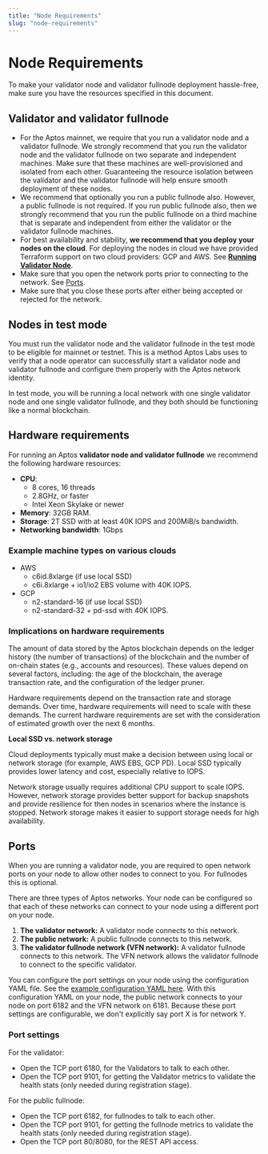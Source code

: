 ```yaml
---
title: "Node Requirements"
slug: "node-requirements"
---
```


# Node Requirements

To make your validator node and validator fullnode deployment hassle-free, make sure you have the resources specified in this document. 

## Validator and validator fullnode

- For the Aptos mainnet, we require that you run a validator node and a validator fullnode. We strongly recommend that you run the validator node and the validator fullnode on two separate and independent machines. Make sure that these machines are well-provisioned and isolated from each other. Guaranteeing the resource isolation between the validator and the validator fullnode will help ensure smooth deployment of these nodes.
- We recommend that optionally you run a public fullnode also. However, a public fullnode is not required. If you run public fullnode also, then we strongly recommend that you run the public fullnode on a third machine that is separate and independent from either the validator or the validator fullnode machines. 
- For best availability and stability, **we recommend that you deploy your nodes on the cloud**. For deploying the nodes in cloud we have provided Terraform support on two cloud providers: GCP and AWS. See [**Running Validator Node**](running-validator-node/index.md).
- Make sure that you open the network ports prior to connecting to the network. See [Ports](#ports).
- Make sure that you close these ports after either being accepted or rejected for the network.

## Nodes in test mode

You must run the validator node and the validator fullnode in the test mode to be eligible for mainnet or testnet. This is a method Aptos Labs uses to verify that a node operator can successfully start a validator node and validator fullnode and configure them properly with the Aptos network identity. 

In test mode, you will be running a local network with one single validator node and one single validator fullnode, and they both should be functioning like a normal blockchain.

## Hardware requirements

For running an Aptos **validator node and validator fullnode** we recommend the following hardware resources:

  - **CPU**:
      - 8 cores, 16 threads
      - 2.8GHz, or faster
      - Intel Xeon Skylake or newer
  - **Memory**: 32GB RAM.
  - **Storage**: 2T SSD with at least 40K IOPS and 200MiB/s bandwidth.
  - **Networking bandwidth**: 1Gbps

### Example machine types on various clouds

- AWS
    - c6id.8xlarge (if use local SSD)
    - c6i.8xlarge + io1/io2 EBS volume with 40K IOPS.
- GCP
    - n2-standard-16 (if use local SSD)
    - n2-standard-32 + pd-ssd with 40K IOPS.

### Implications on hardware requirements

The amount of data stored by the Aptos blockchain depends on the ledger history (the number of transactions) of the blockchain and the number of on-chain states (e.g., accounts and resources). These values depend on several factors, including: the age of the blockchain, the average transaction rate, and the configuration of the ledger pruner.

Hardware requirements depend on the transaction rate and storage demands. Over time, hardware requirements will need to scale with these demands. The current hardware requirements are set with the consideration of estimated growth over the next 6 months.

**Local SSD vs. network storage**

Cloud deployments typically must make a decision between using local or network storage (for example, AWS EBS, GCP PD). Local SSD typically provides lower latency and cost, especially relative to IOPS. 

Network storage usually requires additional CPU support to scale IOPS. However, network storage provides better support for backup snapshots and provide resilience for then nodes in scenarios where the instance is stopped. Network storage makes it easier to support storage needs for high availability.

## Ports

When you are running a validator node, you are required to open network ports on your node to allow other nodes to connect to you. For fullnodes this is optional.

There are three types of Aptos networks. Your node can be configured so that each of these networks can connect to your node using a different port on your node.

1. **The validator network:** A validator node connects to this network.
2. **The public network:** A public fullnode connects to this network.
3. **The validator fullnode network (VFN network):** A validator fullnode connects to this network. The VFN network allows the validator fullnode to connect to the specific validator.

You can configure the port settings on your node using the configuration YAML file. See the [example configuration YAML here](https://github.com/aptos-labs/aptos-core/blob/4ce85456853c7b19b0a751fb645abd2971cc4c0c/docker/compose/aptos-node/fullnode.yaml#L10-L9). With this configuration YAML on your node, the public network connects to your node on port 6182 and the VFN network on 6181. Because these port settings are configurable, we don't explicitly say port X is for network Y.

### Port settings

For the validator:

- Open the TCP port 6180, for the Validators to talk to each other.
- Open the TCP port 9101, for getting the Validator metrics to validate the health stats (only needed during registration stage).

For the public fullnode:

- Open the TCP port 6182, for fullnodes to talk to each other.
- Open the TCP port 9101, for getting the fullnode metrics to validate the health stats (only needed during registration stage).
- Open the TCP port 80/8080, for the REST API access.

